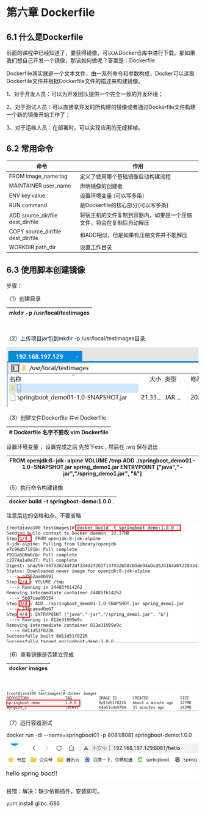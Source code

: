 # 第六章 Dockerfile

## 6.1 什么是Dockerfile

前面的课程中已经知道了，要获得镜像，可以从Docker仓库中进行下载。那如果我们想自己开发一个镜像，那该如何做呢？答案是：Dockerfile

Dockerfile其实就是一个文本文件，由一系列命令和参数构成，Docker可以读取Dockerfile文件并根据Dockerfile文件的描述来构建镜像。

1、对于开发人员：可以为开发团队提供一个完全一致的开发环境；

2、对于测试人员：可以直接拿开发时所构建的镜像或者通过Dockerfile文件构建一个新的镜像开始工作了；

3、对于运维人员：在部署时，可以实现应用的无缝移植。

## 6.2 常用命令

| **命令**                                    | **作用**                                  |
| ----------------------------------------- | --------------------------------------- |
| FROM image\_name:tag&#xA;                 | 定义了使用哪个基础镜像启动构建流程&#xA;                  |
| MAINTAINER user\_name&#xA;                | 声明镜像的创建者&#xA;                           |
| ENV key value&#xA;                        | 设置环境变量 (可以写多条)&#xA;                     |
| RUN command&#xA;                          | 是Dockerfile的核心部分(可以写多条)&#xA;            |
| ADD source\_dir/file dest\_dir/file&#xA;  | 将宿主机的文件复制到容器内，如果是一个压缩文件，将会在复制后自动解压&#xA; |
| COPY source\_dir/file dest\_dir/file&#xA; | 和ADD相似，但是如果有压缩文件并不能解压&#xA;              |
| WORKDIR path\_dir&#xA;                    | 设置工作目录&#xA;                             |

## 6.3 使用脚本创建镜像

步骤：

（1）创建目录

| mkdir -p /usr/local/testimages&#xA; |
| ----------------------------------- |

 

（2）上传项目jar包到mkdir -p /usr/local/testimages目录

![](image/image_58_lrwaKLlL7I.png)

（3）创建文件Dockerfile 并vi Dockerfile

| # Dockerfile 名字不要改&#xA;vim Dockerfile&#xA; |
| ------------------------------------------ |

设置环境变量 ，设置完成之后 先按下esc , 然后在 :wq 保存退出

| FROM openjdk:8-jdk-alpine&#xA;VOLUME /tmp&#xA;ADD ./springboot\_demo01-1.0-SNAPSHOT.jar spring\_demo1.jar&#xA;ENTRYPOINT \["java","-jar","/spring\_demo1.jar", "&"]&#xA; |
| ------------------------------------------------------------------------------------------------------------------------------------------------------------------------ |

（5）执行命令构建镜像

| docker build -t springboot-demo:1.0.0 .&#xA; |
| -------------------------------------------- |

注意后边的空格和点，不要省略

![](image/image_59_vc7GPl_l3S.png)

（6）查看镜像是否建立完成

| **docker** images&#xA; |
| ---------------------- |

 

![](image/image_60_nO0Bp9uTV2.png)

（7）运行容器测试

docker run -di --name=springboot01 -p 8081:8081 springboot-demo:1.0.0

![](image/image_61_bOqTQlkIKg.png)

&#x9;报错：解决：缺少依赖插件，安装即可。

yum install glibc.i686

